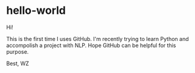 # hello-world

Hi! 

This is the first time I uses GitHub. I'm recently trying to learn Python and accompolish a project with NLP.
Hope GitHub can be helpful for this purpose.

Best,
WZ
